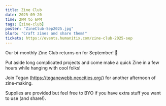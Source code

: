 ```yaml
---
title: Zine Club
date: 2025-09-20
time: 2PM to 6PM
tags: [zine-club]
poster: "ZineClub-Sep2025.jpg"
blurb: "Craft zines and share them!"
tickets: https://events.humanitix.com/zine-club-2025-sep
---
```


Our bi-monthly Zine Club returns on for September! 🎉

Put aside long complicated projects and come make a quick Zine in a few hours while hanging with cool folks! 

Join Tegan (https://teganewebb.neocities.org/) for another afternoon of zine-making.

Supplies are provided but feel free to BYO if you have extra stuff you want to use (and share!).